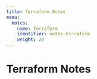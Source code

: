 ```yaml
---
title: Terraform Notes
menu:
  notes:
    name: Terraform
    identifier: notes-terraform
    weight: 20
---
```

# Terraform Notes